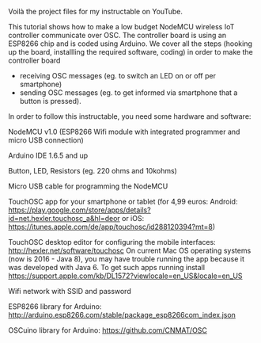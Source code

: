 Voilà the project files for my instructable on YouTube.

This tutorial shows how to make a low budget NodeMCU wireless IoT controller communicate over OSC. The controller board is using an ESP8266 chip and is coded using Arduino. 
We cover all the steps (hooking up the board, installling the required software, coding) in order to make the controller board
-   receiving OSC messages (eg. to switch an LED on or off per smartphone)
-   sending OSC messages (eg. to get informed via smartphone that a button is pressed).

In order to follow this instructable, you need some hardware and software:

NodeMCU v1.0 (ESP8266 Wifi module with integrated programmer and micro USB connection)

Arduino IDE 1.6.5 and up

Button, LED, Resistors (eg. 220 ohms and 10kohms)

Micro USB cable for programming the NodeMCU

TouchOSC app for your smartphone or tablet (for 4,99 euros: Android: https://play.google.com/store/apps/details?id=net.hexler.touchosc_a&hl=deor or iOS: https://itunes.apple.com/de/app/touchosc/id288120394?mt=8) 

TouchOSC desktop editor for configuring the mobile interfaces: http://hexler.net/software/touchosc
On current Mac OS operating systems (now is 2016 - Java 8), you may have trouble running the app because it was developed with Java 6. To get such apps running install https://support.apple.com/kb/DL1572?viewlocale=en_US&locale=en_US

Wifi network with SSID and password

ESP8266 library for Arduino: http://arduino.esp8266.com/stable/package_esp8266com_index.json

OSCuino library for Arduino: https://github.com/CNMAT/OSC
